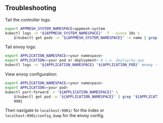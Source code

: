 ## Troubleshooting

Tail the controller logs:

```bash
export APPMESH_SYSTEM_NAMESPACE=appmesh-system
kubectl logs -n "${APPMESH_SYSTEM_NAMESPACE}" -f --since 10s \
    $(kubectl get pods -n "${APPMESH_SYSTEM_NAMESPACE}" -o name | grep controller)
```

Tail envoy logs:

```bash
export APPLICATION_NAMESPACE=<your namespace>
export APPLICATION=<your pod or deployment> # i.e. deploy/my-app
kubectl logs -n "${APPLICATION_NAMESPACE} "${APPLICATION_POD}" envoy -f --since 10s
```

View envoy configuration:

```bash
export APPLICATION_NAMESPACE=<your namespace>
export APPLICATION=<your pod>
kubectl port-forward -n "${APPLICATION_NAMESPACE}" \
    $(kubectl get pod -n "${APPLICATION_NAMESPACE}" | grep "${APPLICATION}" |awk '{print $1}') \
    9901
```

Then navigate to `localhost:9901/` for the index or `localhost:9901/config_dump` for the envoy config.